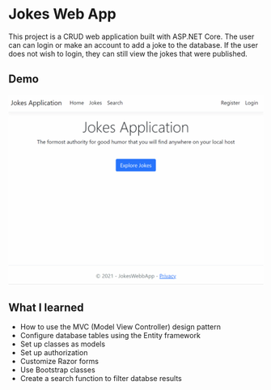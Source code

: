 # Jokes Web App
This project is a CRUD web application built with ASP.NET Core. The user can can login or make an account to add a joke to the database. If the user does not wish to login, they can still view the jokes that were published.
## Demo
![App Demo](demo.gif)

## What I learned
* How to use the MVC (Model View Controller) design pattern
* Configure database tables using the Entity framework
* Set up classes as models
* Set up authorization
* Customize Razor forms
* Use Bootstrap classes
* Create a search function to filter databse results

